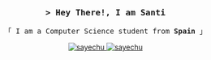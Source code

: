 <h3 align="center">
        <samp>&gt; Hey There!, I am <b>Santi</b>
        </samp>
</h3>

<p align="center"> 
  <samp>
    「 I am a Computer Science student from <b>Spain</b> 」
  </samp>
</p>

<p align="center">
 <a href="https://www.linkedin.com/in/santiago-ayechu-garriz/" target="_blank">
  <img src="https://img.shields.io/badge/LinkedIn-0077B5?style=for-the-badge&logo=linkedin&logoColor=white" alt="sayechu"/>
 </a>
 <a href="https://twitter.com/sayechu_" target="_blank">
  <img src="https://img.shields.io/badge/Twitter-1DA1F2?style=for-the-badge&logo=twitter&logoColor=white" alt="sayechu"/>
 </a>
</p>
